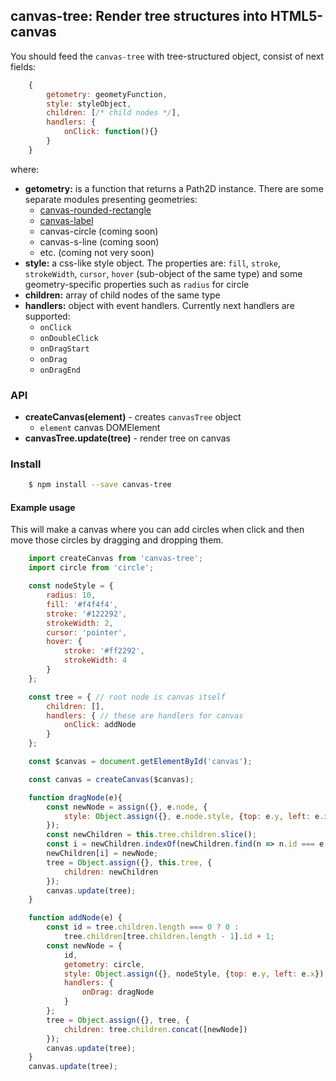 ## canvas-tree: Render tree structures into HTML5-canvas

You should feed the `canvas-tree` with tree-structured object, consist of next fields:

```javascript
    {
        getometry: geometyFunction,
        style: styleObject,
        children: [/* child nodes */],
        handlers: {
            onClick: function(){}
        }
    }
```
where:
- **getometry:** is a function that returns a Path2D instance. There are some
    separate modules presenting geometries:
    - [canvas-rounded-rectangle](https://www.npmjs.com/package/canvas-rounded-rectangle)
    - [canvas-label](https://www.npmjs.com/package/canvas-label)
    - canvas-circle (coming soon)
    - canvas-s-line (coming soon)
    - etc. (coming not very soon)
- **style:** a css-like style object. The properties are: `fill`, `stroke`,
    `strokeWidth`, `cursor`, `hover` (sub-object of the same type) and some
    geometry-specific properties such as `radius` for circle
- **children:** array of child nodes of the same type
- **handlers:** object with event handlers. Currently next handlers are supported:
    - `onClick`
    - `onDoubleClick`
    - `onDragStart`
    - `onDrag`
    - `onDragEnd`

### API

 - **createCanvas(element)** - creates `canvasTree` object
    - `element` canvas DOMElement
 - **canvasTree.update(tree)** - render tree on canvas

### Install

```bash
    $ npm install --save canvas-tree
```

#### Example usage

This will make a canvas where you can add circles when click and then move those circles
by dragging and dropping them.

```javascript
    import createCanvas from 'canvas-tree';
    import circle from 'circle';

    const nodeStyle = {
        radius: 10,
        fill: '#f4f4f4',
        stroke: '#122292',
        strokeWidth: 2,
        cursor: 'pointer',
        hover: {
            stroke: '#ff2292',
            strokeWidth: 4
        }
    };

    const tree = { // root node is canvas itself
        children: [],
        handlers: { // these are handlers for canvas
            onClick: addNode
        }
    };

    const $canvas = document.getElementById('canvas');

    const canvas = createCanvas($canvas);

    function dragNode(e){
        const newNode = assign({}, e.node, {
            style: Object.assign({}, e.node.style, {top: e.y, left: e.x})
        });
        const newChildren = this.tree.children.slice();
        const i = newChildren.indexOf(newChildren.find(n => n.id === e.node.id));
        newChildren[i] = newNode;
        tree = Object.assign({}, this.tree, {
            children: newChildren
        });
        canvas.update(tree);
    }

    function addNode(e) {
        const id = tree.children.length === 0 ? 0 :
            tree.children[tree.children.length - 1].id + 1;
        const newNode = {
            id,
            getometry: circle,
            style: Object.assign({}, nodeStyle, {top: e.y, left: e.x}),
            handlers: {
                onDrag: dragNode
            }
        };
        tree = Object.assign({}, tree, {
            children: tree.children.concat([newNode])
        });
        canvas.update(tree);
    }
    canvas.update(tree);
```
